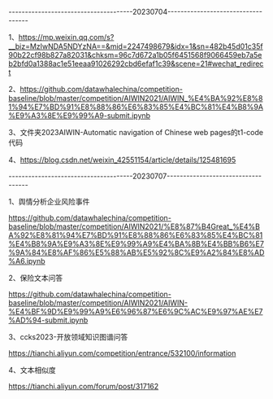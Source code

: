 --------------------------------------20230704-----------------------------------

1、https://mp.weixin.qq.com/s?__biz=MzIwNDA5NDYzNA==&mid=2247498679&idx=1&sn=482b45d01c35f90b22cf98b827a82031&chksm=96c7d672a1b05f6451568f9066459eb7a5eb2bfd0a1388ac1e51eeaa91026292cbd6efaf1c39&scene=21#wechat_redirect

2、https://github.com/datawhalechina/competition-baseline/blob/master/competition/AIWIN2021/AIWIN_%E4%BA%92%E8%81%94%E7%BD%91%E8%88%86%E6%83%85%E4%BC%81%E4%B8%9A%E9%A3%8E%E9%99%A9-submit.ipynb

3、文件夹2023AIWIN-Automatic navigation of Chinese web pages的t1-code代码

4、https://blog.csdn.net/weixin_42551154/article/details/125481695

--------------------------------------20230707-----------------------------------

1、舆情分析企业风险事件

https://github.com/datawhalechina/competition-baseline/blob/master/competition/AIWIN2021/%E8%87%B4Great_%E4%BA%92%E8%81%94%E7%BD%91%E8%88%86%E6%83%85%E4%BC%81%E4%B8%9A%E9%A3%8E%E9%99%A9%E4%BA%8B%E4%BB%B6%E7%9A%84%E8%AF%86%E5%88%AB%E5%92%8C%E9%A2%84%E8%AD%A6.ipynb

2、保险文本问答

https://github.com/datawhalechina/competition-baseline/blob/master/competition/AIWIN2021/AIWIN-%E4%BF%9D%E9%99%A9%E6%96%87%E6%9C%AC%E9%97%AE%E7%AD%94-submit.ipynb

3、ccks2023-开放领域知识图谱问答

https://tianchi.aliyun.com/competition/entrance/532100/information

4、文本相似度

https://tianchi.aliyun.com/forum/post/317162

